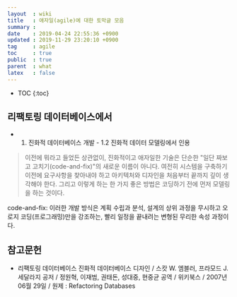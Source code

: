 ```yaml
---
layout  : wiki
title   : 애자일(agile)에 대한 토막글 모음
summary : 
date    : 2019-04-24 22:55:36 +0900
updated : 2019-11-29 23:20:10 +0900
tag     : agile
toc     : true
public  : true
parent  : what
latex   : false
---
```

* TOC
{:toc}

## 리팩토링 데이터베이스에서

* 1. 진화적 데이터베이스 개발 - 1.2 진화적 데이터 모델링에서 인용

> 이전에 뭐라고 들었든 상관없이,
진화적이고 애자일한 기술은 단순한 "일단 짜보고 고치기(code-and-fix)"의 새로운 이름이 아니다.
여전히 시스템을 구축하기 이전에 요구사항을 찾아내야 하고 아키텍처와 디자인을 처음부터 끝까지 깊이 생각해야 한다.
그리고 이렇게 하는 한 가지 좋은 방법은 코딩하기 전에 먼저 모델링을 하는 것이다.

code-and-fix: 이러한 개발 방식은 계획 수립과 분석, 설계의 상위 과정을 무시하고 오로지 코딩(프로그래밍)만을 강조하는, 빨리 일정을 끝내려는 변형된 무리한 속성 과정이다.


## 참고문헌

* 리팩토링 데이터베이스 진화적 데이터베이스 디자인 / 스캇 W. 엠블러, 프라모드 J. 세달라지 공저 / 정원혁, 이재범, 권태돈, 성대중, 현중균 공역 / 위키북스 / 2007년 06월 29일 / 원제 : Refactoring Databases

